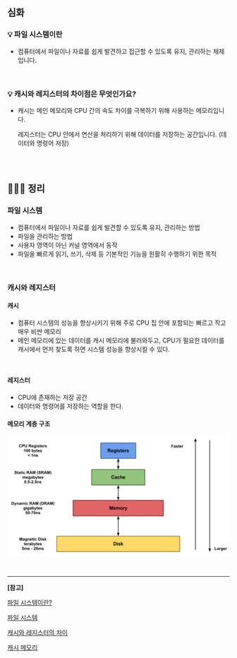 ## 심화

### 💡 파일 시스템이란

- 컴퓨터에서 파일이나 자료를 쉽게 발견하고 접근할 수 있도록 유지, 관리하는 체제입니다.

<br>

### 💡 캐시와 레지스터의 차이점은 무엇인가요?

- 캐시는 메인 메모리와 CPU 간의 속도 차이를 극복하기 위해 사용하는 메모리입니다.

  레지스터는 CPU 안에서 연산을 처리하기 위해 데이터를 저장하는 공간입니다. (데이터와 명령어 저장)

<br>

<br>

## 🏃🏻‍♀️ 정리

### 파일 시스템

- 컴퓨터에서 파일이나 자료를 쉽게 발견할 수 있도록 유지, 관리하는 방법
- 파일을 관리하는 방법
- 사용자 영역이 아닌 커널 영역에서 동작
- 파일을 빠르게 읽기, 쓰기, 삭제 등 기본적인 기능을 원활히 수행하기 위한 목적

<br>

### 캐시와 레지스터

#### 캐시

- 컴퓨터 시스템의 성능을 향상시키기 위해 주로 CPU 칩 안에 포함되는 빠르고 작고 매우 비싼 메모리
- 메인 메모리에 있는 데이터를 캐시 메모리에 불러와두고, CPU가 필요한 데이터를 캐시에서 먼저 찾도록 하면 시스템 성능을 향상시킬 수 있다.

<br>

#### 레지스터

- CPU에 존재하는 저장 공간
- 데이터와 명령어를 저장하는 역할을 한다.



#### 메모리 계층 구조

![Deep-Memory](./src/Deep-Memory.png)

<br>

---

**[참고]**

[파일 시스템이란?](https://security-nanglam.tistory.com/228)

[파일 시스템](https://hackforus.tistory.com/1)

[캐시와 레지스터의 차이](http://melonicedlatte.com/computer/2018/11/07/190754.html)

[캐시 메모리](https://12bme.tistory.com/402)